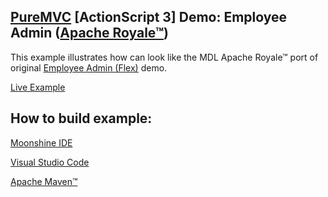 ## [PureMVC](http://puremvc.github.com/) [ActionScript 3] Demo: Employee Admin ([Apache Royale™](http://royale.apache.org/))
This example illustrates how can look like the MDL Apache Royale™ port of original [Employee Admin (Flex)](https://github.com/PureMVC/puremvc-as3-demo-flex-employeeadmin/) demo.

[Live Example](https://transpiledactionscript.com/examples/PureMVCEmployeeAdminMDL/)

## How to build example:

[Moonshine IDE](http://moonshine-ide.com/)

[Visual Studio Code](https://nextgenactionscript.com/)

[Apache Maven™](https://maven.apache.org/)
